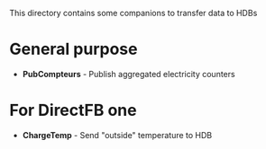 This directory contains some companions to transfer data to HDBs

# General purpose
* **PubCompteurs** - Publish aggregated electricity counters

# For DirectFB one
* **ChargeTemp** - Send "outside" temperature to HDB


